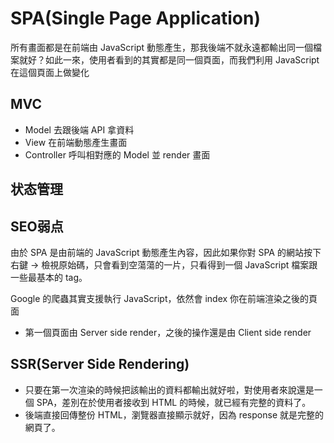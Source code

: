 # SPA(Single Page Application)

所有畫面都是在前端由 JavaScript 動態產生，那我後端不就永遠都輸出同一個檔案就好？如此一來，使用者看到的其實都是同一個頁面，而我們利用 JavaScript 在這個頁面上做變化

## MVC

* Model   去跟後端 API 拿資料
* View    在前端動態產生畫面
* Controller  呼叫相對應的 Model 並 render 畫面

## 状态管理



## SEO弱点

由於 SPA 是由前端的 JavaScript 動態產生內容，因此如果你對 SPA 的網站按下右鍵 -> 檢視原始碼，只會看到空蕩蕩的一片，只看得到一個 JavaScript 檔案跟一些最基本的 tag。

Google 的爬蟲其實支援執行 JavaScript，依然會 index 你在前端渲染之後的頁面

- 第一個頁面由 Server side render，之後的操作還是由 Client side render

## SSR(Server Side Rendering)

* 只要在第一次渲染的時候把該輸出的資料都輸出就好啦，對使用者來說還是一個 SPA，差別在於使用者接收到 HTML 的時候，就已經有完整的資料了。
* 後端直接回傳整份 HTML，瀏覽器直接顯示就好，因為 response 就是完整的網頁了。
